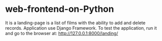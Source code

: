 # web-frontend-on-Python
It is a landing-page is a list of films with the ability to add and delete records.
Application use Django Framework. 
To test the application, run it and go to the browser at: http://127.0.0.1:8000/landing/

